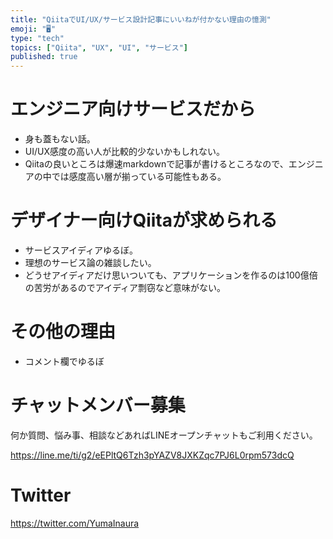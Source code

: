 ```yaml
---
title: "QiitaでUI/UX/サービス設計記事にいいねが付かない理由の憶測"
emoji: "🖥"
type: "tech"
topics: ["Qiita", "UX", "UI", "サービス"]
published: true
---
```


# エンジニア向けサービスだから

- 身も蓋もない話。
- UI/UX感度の高い人が比較的少ないかもしれない。
- Qiitaの良いところは爆速markdownで記事が書けるところなので、エンジニアの中では感度高い層が揃っている可能性もある。


# デザイナー向けQiitaが求められる

- サービスアイディアゆるぼ。
- 理想のサービス論の雑談したい。
- どうせアイディアだけ思いついても、アプリケーションを作るのは100億倍の苦労があるのでアイディア剽窃など意味がない。

# その他の理由

- コメント欄でゆるぼ








<!-- Update From Qiita API -->

# チャットメンバー募集


何か質問、悩み事、相談などあればLINEオープンチャットもご利用ください。

https://line.me/ti/g2/eEPltQ6Tzh3pYAZV8JXKZqc7PJ6L0rpm573dcQ





# Twitter


https://twitter.com/YumaInaura


<!-- Update From Qiita API -->


